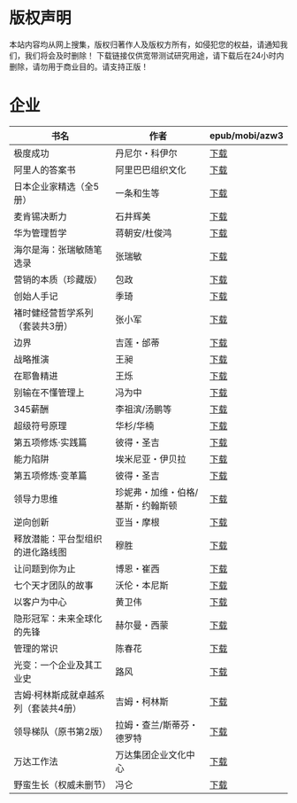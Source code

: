 # 版权声明

本站内容均从网上搜集，版权归著作人及版权方所有，如侵犯您的权益，请通知我们，我们将会及时删除！ 下载链接仅供宽带测试研究用途，请下载后在24小时内删除，请勿用于商业目的。请支持正版！

# 企业

| 书名 | 作者 | epub/mobi/azw3 |
| --- | --- | --- |
| 极度成功 | 丹尼尔・科伊尔 | [下载](https://url89.ctfile.com/f/31084289-1375510375-05242f?p=8866) |
| 阿里人的答案书 | 阿里巴巴组织文化 | [下载](https://url89.ctfile.com/f/31084289-1375510804-a5e3a8?p=8866) |
| 日本企业家精选（全5册） | 一条和生等 | [下载](https://url89.ctfile.com/f/31084289-1375511533-b724b2?p=8866) |
| 麦肯锡决断力 | 石井辉美 | [下载](https://url89.ctfile.com/f/31084289-1357051141-d76cb3?p=8866) |
| 华为管理哲学 | 蒋朝安/杜俊鸿 | [下载](https://url89.ctfile.com/f/31084289-1357050910-d72194?p=8866) |
| 海尔是海：张瑞敏随笔选录 | 张瑞敏 | [下载](https://url89.ctfile.com/f/31084289-1357049221-4c1d6c?p=8866) |
| 营销的本质（珍藏版） | 包政 | [下载](https://url89.ctfile.com/f/31084289-1357048810-10c399?p=8866) |
| 创始人手记 | 季琦 | [下载](https://url89.ctfile.com/f/31084289-1357048567-61a471?p=8866) |
| 褚时健经营哲学系列（套装共3册） | 张小军 | [下载](https://url89.ctfile.com/f/31084289-1357044763-9f2f45?p=8866) |
| 边界 | 吉莲・邰蒂 | [下载](https://url89.ctfile.com/f/31084289-1357042444-a5d609?p=8866) |
| 战略推演 | 王昶 | [下载](https://url89.ctfile.com/f/31084289-1357042372-78310a?p=8866) |
| 在耶鲁精进 | 王烁 | [下载](https://url89.ctfile.com/f/31084289-1357039087-2cce2c?p=8866) |
| 别输在不懂管理上 | 冯为中 | [下载](https://url89.ctfile.com/f/31084289-1357039018-f17707?p=8866) |
| 345薪酬 | 李祖滨/汤鹏等 | [下载](https://url89.ctfile.com/f/31084289-1357034002-cf5f79?p=8866) |
| 超级符号原理 | 华杉/华楠 | [下载](https://url89.ctfile.com/f/31084289-1357031524-1a7a6c?p=8866) |
| 第五项修炼·实践篇 | 彼得・圣吉 | [下载](https://url89.ctfile.com/f/31084289-1357031224-5ab3aa?p=8866) |
| 能力陷阱 | 埃米尼亚・伊贝拉 | [下载](https://url89.ctfile.com/f/31084289-1357031173-1a88c9?p=8866) |
| 第五项修炼·变革篇 | 彼得・圣吉 | [下载](https://url89.ctfile.com/f/31084289-1357030801-7b000d?p=8866) |
| 领导力思维 | 珍妮弗・加维・伯格/基斯・约翰斯顿 | [下载](https://url89.ctfile.com/f/31084289-1357030723-7e489c?p=8866) |
| 逆向创新 | 亚当・摩根 | [下载](https://url89.ctfile.com/f/31084289-1357028677-7e2d5f?p=8866) |
| 释放潜能：平台型组织的进化路线图 | 穆胜 | [下载](https://url89.ctfile.com/f/31084289-1357021978-8ba811?p=8866) |
| 让问题到你为止 | 博恩・崔西 | [下载](https://url89.ctfile.com/f/31084289-1357021912-0c9d89?p=8866) |
| 七个天才团队的故事 | 沃伦・本尼斯 | [下载](https://url89.ctfile.com/f/31084289-1357017868-d37baa?p=8866) |
| 以客户为中心 | 黄卫伟 | [下载](https://url89.ctfile.com/f/31084289-1357017832-1c4b9c?p=8866) |
| 隐形冠军：未来全球化的先锋 | 赫尔曼・西蒙 | [下载](https://url89.ctfile.com/f/31084289-1357017103-ceb233?p=8866) |
| 管理的常识 | 陈春花 | [下载](https://url89.ctfile.com/f/31084289-1357015057-903f80?p=8866) |
| 光变：一个企业及其工业史 | 路风 | [下载](https://url89.ctfile.com/f/31084289-1357015045-f54b86?p=8866) |
| 吉姆·柯林斯成就卓越系列（套装共4册） | 吉姆・柯林斯 | [下载](https://url89.ctfile.com/f/31084289-1357007773-3b19ee?p=8866) |
| 领导梯队（原书第2版） | 拉姆・查兰/斯蒂芬・德罗特 | [下载](https://url89.ctfile.com/f/31084289-1357007449-d7dc15?p=8866) |
| 万达工作法 | 万达集团企业文化中心  | [下载](https://url89.ctfile.com/f/31084289-1357007134-214c77?p=8866) |
| 野蛮生长（权威未删节） | 冯仑 | [下载](https://url89.ctfile.com/f/31084289-1357006246-9ff757?p=8866) |
